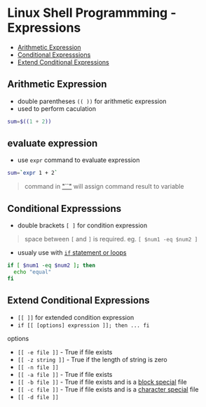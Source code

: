 # Linux Shell Programmming - Expressions

* [Arithmetic Expression](#arithmetic-expression)
* [Conditional Expresssions](#conditional-expresssions)
* [Extend Conditional Expressions](#extend-conditional-expressions)

## Arithmetic Expression

- double parentheses `(( ))` for arithmetic expression
- used to perform caculation

```sh
sum=$((1 + 2))
```

## evaluate expression

- use `expr` command to evaluate expression

```sh
sum=`expr 1 + 2`
```

> command in ["``"](linux-shell-variable.md#assign-value-to-variable-from-command) will assign command result to variable

## Conditional Expresssions

- double brackets `[ ]` for condition expression

> space between `[` and `]` is required. eg. `[ $num1 -eq $num2 ]`

- usualy use with [`if` statement or loops](linux-shell-flow-control.md)

```sh
if [ $num1 -eq $num2 ]; then
  echo "equal"
fi
```

## Extend Conditional Expressions

- `[[ ]]` for extended condition expression
- `if [[ [options] expression ]]; then ... fi`

options

- `[[ -e file ]]` - True if file exists
- `[[ -z string ]]` - True if the length of string is zero
- `[[ -n file ]]`
- `[[ -a file ]]` - True if file exists
- `[[ -b file ]]` - True if file exists and is a [block special]() file
- `[[ -c file ]]` - True if file exists and is a [character special]() file
- `[[ -d file ]]`


